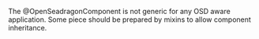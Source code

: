 The @OpenSeadragonComponent is not generic for any OSD aware application.
Some piece should be prepared by mixins to allow component inheritance.
